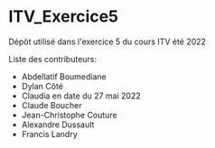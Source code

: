 # ITV_Exercice5

Dépôt utilisé dans l'exercice 5 du cours ITV été 2022

Liste des contributeurs:

- Abdellatif Boumediane
- Dylan Côté
- Claudia en date du 27 mai 2022
- Claude Boucher
- Jean-Christophe Couture
- Alexandre Dussault
- Francis Landry

